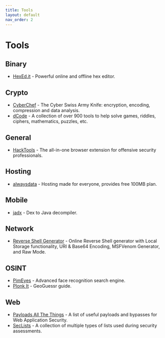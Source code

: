 ```yaml
---
title: Tools
layout: default
nav_order: 2
---
```


# Tools

## Binary

- [HexEd.it](https://hexed.it) - Powerful online and offline hex editor.

## Crypto

- [CyberChef](https://gchq.github.io/CyberChef) - The Cyber Swiss Army Knife: encryption, encoding, compression and data analysis.
- [dCode](https://www.dcode.fr/en) - A collection of over 900 tools to help solve games, riddles, ciphers, mathematics, puzzles, etc.

## General

- [HackTools](https://hacktools.sh) - The all-in-one browser extension for offensive security professionals.

## Hosting

- [alwaysdata](https://www.alwaysdata.com/en) - Hosting made for everyone, provides free 100MB plan.

## Mobile

- [jadx](https://github.com/skylot/jadx) - Dex to Java decompiler.

## Network

- [Reverse Shell Generator](https://www.revshells.com) - Online Reverse Shell generator with Local Storage functionality, URI & Base64 Encoding, MSFVenom Generator, and Raw Mode.

## OSINT

- [PimEyes](https://pimeyes.com) - Advanced face recognition search engine.
- [Plonk It](https://www.plonkit.net) - GeoGuessr guide.

## Web

- [Payloads All The Things](https://swisskyrepo.github.io/PayloadsAllTheThings) - A list of useful payloads and bypasses for Web Application Security.
- [SecLists](https://github.com/danielmiessler/SecLists) - A collection of multiple types of lists used during security assessments.
